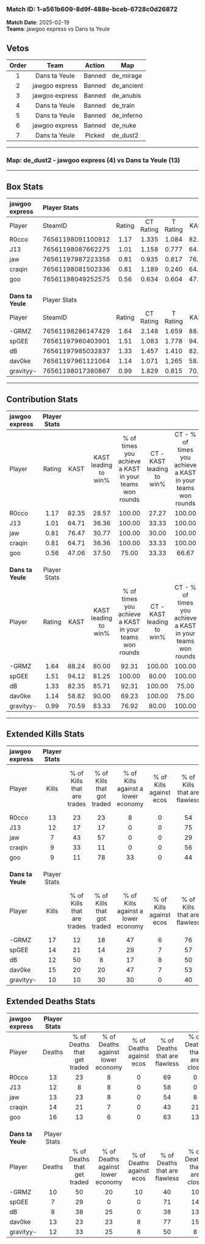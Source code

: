 ### Match ID: 1-a561b609-8d9f-488e-bceb-6728c0d26872  
**Match Date**: 2025-02-19  
**Teams**: jawgoo express vs Dans ta Yeule  

## Vetos  

| Order | Team | Action | Map |
| :---: | :--: | :----: | --- |
| 1 | Dans ta Yeule | Banned | de_mirage |
| 2 | jawgoo express | Banned | de_ancient |
| 3 | jawgoo express | Banned | de_anubis |
| 4 | Dans ta Yeule | Banned | de_train |
| 5 | Dans ta Yeule | Banned | de_inferno |
| 6 | jawgoo express | Banned | de_nuke |
| 7 | Dans ta Yeule | Picked | de_dust2 |

---  

### **Map**: de_dust2 - jawgoo express (4) vs Dans ta Yeule (13)  
---  

## Box Stats  

| **jawgoo express** | Player Stats      |        |           |          |       |       |       |         |        |      |     |
| :- | :- | :-: | :-: | :-: | :-: | :-: | :-: | :-: | :-: | :-: | :-: |
| Player             | SteamID           | Rating | CT Rating | T Rating | KAST  |  ADR  | Kills | Assists | Deaths | K/D  | HS% |
| R0cco              | 76561198091100912 |  1.17  |   1.335   |  1.084   | 82.35 | 73.0  |  13   |    3    |   13   | 1.00 | 53  |
| J13                | 76561198087662275 |  1.01  |   1.158   |  0.777   | 64.71 | 75.4  |  12   |    1    |   12   | 1.00 | 66  |
| jaw                | 76561197987223358 |  0.81  |   0.935   |  0.817   | 76.47 | 61.7  |   7   |    7    |   13   | 0.54 | 85  |
| craqin             | 76561198081502336 |  0.81  |   1.189   |  0.240   | 64.71 | 76.2  |   9   |    3    |   14   | 0.64 | 44  |
| goo                | 76561198049252575 |  0.56  |   0.634   |  0.604   | 47.06 | 61.0  |   9   |    1    |   16   | 0.56 | 44  |
|                    |                   |        |           |          |       |       |       |         |        |      |     |
|                    |                   |        |           |          |       |       |       |         |        |      |     |
|                    |                   |        |           |          |       |       |       |         |        |      |     |
| **Dans ta Yeule**  | Player Stats      |        |           |          |       |       |       |         |        |      |     |
| Player             | SteamID           | Rating | CT Rating | T Rating | KAST  |  ADR  | Kills | Assists | Deaths | K/D  | HS% |
| -GRMZ              | 76561198286147429 |  1.64  |   2.148   |  1.659   | 88.24 | 110.4 |  17   |    6    |   10   | 1.70 | 70  |
| spGEE              | 76561197960403901 |  1.51  |   1.083   |  1.778   | 94.12 | 80.8  |  14   |    2    |   7    | 2.00 | 71  |
| dB                 | 76561197985032837 |  1.33  |   1.457   |  1.410   | 82.35 | 79.7  |  12   |    9    |   8    | 1.50 | 41  |
| dav0ke             | 76561197961121064 |  1.14  |   1.071   |  1.265   | 58.82 | 91.3  |  15   |    1    |   13   | 1.15 | 46  |
| gravityy-          | 76561198017380867 |  0.99  |   1.829   |  0.815   | 70.59 | 72.1  |  10   |    8    |   12   | 0.83 | 60  |
---  

## Contribution Stats  

| **jawgoo express** | Player Stats |       |                      |                                                        |                           |                                                             |                          |                                                            |
| :- | :-: | :-: | :-: | :-: | :-: | :-: | :-: | :-: |
| Player             |    Rating    | KAST  | KAST leading to win% | % of times you achieve a KAST in your teams won rounds | CT - KAST leading to win% | CT - % of times you achieve a KAST in your teams won rounds | T - KAST leading to win% | T - % of times you achieve a KAST in your teams won rounds |
| R0cco              |     1.17     | 82.35 |        28.57         |                         100.00                         |           27.27           |                           100.00                            |          33.33           |                           100.00                           |
| J13                |     1.01     | 64.71 |        36.36         |                         100.00                         |           33.33           |                           100.00                            |          50.00           |                           100.00                           |
| jaw                |     0.81     | 76.47 |        30.77         |                         100.00                         |           30.00           |                           100.00                            |          33.33           |                           100.00                           |
| craqin             |     0.81     | 64.71 |        36.36         |                         100.00                         |           33.33           |                           100.00                            |          50.00           |                           100.00                           |
| goo                |     0.56     | 47.06 |        37.50         |                         75.00                          |           33.33           |                            66.67                            |          50.00           |                           100.00                           |
|                    |              |       |                      |                                                        |                           |                                                             |                          |                                                            |
|                    |              |       |                      |                                                        |                           |                                                             |                          |                                                            |
|                    |              |       |                      |                                                        |                           |                                                             |                          |                                                            |
| **Dans ta Yeule**  | Player Stats |       |                      |                                                        |                           |                                                             |                          |                                                            |
| Player             |    Rating    | KAST  | KAST leading to win% | % of times you achieve a KAST in your teams won rounds | CT - KAST leading to win% | CT - % of times you achieve a KAST in your teams won rounds | T - KAST leading to win% | T - % of times you achieve a KAST in your teams won rounds |
| -GRMZ              |     1.64     | 88.24 |        80.00         |                         92.31                          |          100.00           |                           100.00                            |          72.73           |                           88.89                            |
| spGEE              |     1.51     | 94.12 |        81.25         |                         100.00                         |           80.00           |                           100.00                            |          81.82           |                           100.00                           |
| dB                 |     1.33     | 82.35 |        85.71         |                         92.31                          |          100.00           |                            75.00                            |          81.82           |                           100.00                           |
| dav0ke             |     1.14     | 58.82 |        90.00         |                         69.23                          |          100.00           |                            75.00                            |          85.71           |                           66.67                            |
| gravityy-          |     0.99     | 70.59 |        83.33         |                         76.92                          |           80.00           |                           100.00                            |          85.71           |                           66.67                            |
---  

## Extended Kills Stats  

| **jawgoo express** | Player Stats |                            |                            |                                    |                         |                              |                                 |                                       |                    |           |
| :- | :-: | :-: | :-: | :-: | :-: | :-: | :-: | :-: | :-: | :-: |
| Player             |    Kills     | % of Kills that are trades | % of Kills that got traded | % of Kills against a lower economy | % of Kills against ecos | % of Kills that are flawless | % of Kills that are close duels | % of Kills that are assisted by flash | Pistol Round Kills | AWP Kills |
| R0cco              |      13      |             23             |             23             |                 8                  |            0            |              54              |                8                |                   0                   |         3          |     0     |
| J13                |      12      |             17             |             17             |                 0                  |            0            |              75              |                0                |                   0                   |         3          |     0     |
| jaw                |      7       |             43             |             57             |                 0                  |            0            |              29              |               29                |                   0                   |         1          |     0     |
| craqin             |      9       |             33             |             11             |                 0                  |            0            |              56              |               22                |                   0                   |         0          |     3     |
| goo                |      9       |             11             |             78             |                 33                 |            0            |              44              |               11                |                  22                   |         0          |     0     |
|                    |              |                            |                            |                                    |                         |                              |                                 |                                       |                    |           |
|                    |              |                            |                            |                                    |                         |                              |                                 |                                       |                    |           |
|                    |              |                            |                            |                                    |                         |                              |                                 |                                       |                    |           |
| **Dans ta Yeule**  | Player Stats |                            |                            |                                    |                         |                              |                                 |                                       |                    |           |
| Player             |    Kills     | % of Kills that are trades | % of Kills that got traded | % of Kills against a lower economy | % of Kills against ecos | % of Kills that are flawless | % of Kills that are close duels | % of Kills that are assisted by flash | Pistol Round Kills | AWP Kills |
| -GRMZ              |      17      |             12             |             18             |                 47                 |            6            |              76              |                6                |                   0                   |         0          |     0     |
| spGEE              |      14      |             21             |             14             |                 29                 |            7            |              57              |                7                |                   0                   |         0          |     0     |
| dB                 |      12      |             50             |             8              |                 17                 |            8            |              50              |               25                |                   8                   |         0          |     0     |
| dav0ke             |      15      |             20             |             20             |                 47                 |            7            |              53              |                7                |                   7                   |         3          |     5     |
| gravityy-          |      10      |             10             |             30             |                 30                 |            0            |              40              |                0                |                   0                   |         3          |     0     |
## Extended Deaths Stats  

| **jawgoo express** | Player Stats |                             |                                   |                          |                               |                            |                           |               |
| :- | :-: | :-: | :-: | :-: | :-: | :-: | :-: | :-: |
| Player             |    Deaths    | % of Deaths that get traded | % of Deaths against lower economy | % of Deaths against ecos | % of Deaths that are flawless | % of Deaths that are close | % of Deaths while blinded | Deaths to AWP |
| R0cco              |      13      |             23              |                 8                 |            0             |              69               |             0              |             0             |       1       |
| J13                |      12      |              8              |                 8                 |            0             |              58               |             0              |             0             |       2       |
| jaw                |      13      |             23              |                 8                 |            0             |              54               |             8              |             8             |       0       |
| craqin             |      14      |             21              |                 7                 |            0             |              43               |             21             |             0             |       1       |
| goo                |      16      |             13              |                 6                 |            0             |              63               |             13             |             6             |       1       |
|                    |              |                             |                                   |                          |                               |                            |                           |               |
|                    |              |                             |                                   |                          |                               |                            |                           |               |
|                    |              |                             |                                   |                          |                               |                            |                           |               |
| **Dans ta Yeule**  | Player Stats |                             |                                   |                          |                               |                            |                           |               |
| Player             |    Deaths    | % of Deaths that get traded | % of Deaths against lower economy | % of Deaths against ecos | % of Deaths that are flawless | % of Deaths that are close | % of Deaths while blinded | Deaths to AWP |
| -GRMZ              |      10      |             50              |                20                 |            10            |              40               |             10             |            10             |       0       |
| spGEE              |      7       |             29              |                 0                 |            0             |              71               |             14             |            14             |       0       |
| dB                 |      8       |             38              |                25                 |            0             |              38               |             13             |             0             |       1       |
| dav0ke             |      13      |             23              |                23                 |            8             |              77               |             15             |             0             |       1       |
| gravityy-          |      12      |             33              |                25                 |            8             |              50               |             8              |             0             |       1       |
